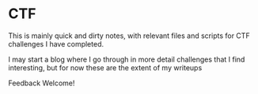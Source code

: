 # CTF

This is mainly quick and dirty notes, with relevant files and scripts for CTF challenges I have completed.

I may start a blog where I go through in more detail challenges that I find interesting, but for now these are the extent of my writeups

Feedback Welcome!

